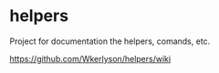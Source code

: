 # helpers
Project for documentation the helpers, comands, etc.

https://github.com/Wkerlyson/helpers/wiki
